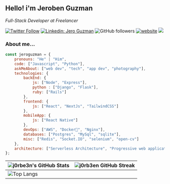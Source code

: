 <h2>Hello! i'm Jeroben Guzman</h2>

<p><em>Full-Stack Developer at Freelancer</em></p>

[![Twitter Follow](https://img.shields.io/twitter/follow/j0rbe3n?label=Follow)](https://twitter.com/intent/follow?screen_name=j0rbe3n)
[![Linkedin: Jero Guzman](https://img.shields.io/badge/-jeroguzman-blue?style=flat-square&logo=Linkedin&logoColor=white&link=https://www.linkedin.com/in/jeroben-azhael-guzman-castillo-26bb5078/)](https://www.linkedin.com/in/jeroben-azhael-guzman-castillo-26bb5078/)
![GitHub followers](https://img.shields.io/github/followers/jeroguzman?label=Follow&style=social)
[![website](https://img.shields.io/badge/Website-46a2f1.svg?&style=flat-square&logo=Google-Chrome&logoColor=white&link=https://jeroben.desersoft.com)](https://jeroben.desersoft.com/)
![](https://visitor-badge.glitch.me/badge?page_id=jeroguzman.jeroguzman)


### About me...  

```javascript
const jeroguzman = {
    pronouns: "He" | "Him",
    code: ["Javascript", "Python"],
    askMeAbout: ["web dev", "tech", "app dev", "photography"],
    technologies: {
        backEnd: {
            js: ["Node", "Express"],
            python : ["Django", "Flask"],
            ruby: ["Rails"]
        },
        frontend: {
            js: ["React", "NextJs", "TailwindCSS"]
        },
        mobileApp: {
            js: ["React Native"]
        },
        devOps: ["AWS", "Docker🐳", "Nginx"],
        databases: ["Postgres", "MySql", "sqlite"],
        misc: ["Redis", "Socket.IO", "selenium", "open-cv"]
    },
    architecture: ["Serverless Architecture", "Progressive web applications", "Single page applications"]
};
```
| ![j0rbe3n's GitHub Stats](https://github-readme-stats.vercel.app/api?username=jeroguzman&show_icons=true&theme=tokyonight) | ![j0rb3en GitHub Streak](https://github-readme-streak-stats.herokuapp.com/?user=jeroguzman&theme=tokyonight) |
| --- | --- |
| ![Top Langs](https://github-readme-stats.vercel.app/api/top-langs/?username=jeroguzman&theme=tokyonight) |  |
